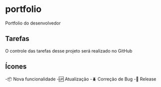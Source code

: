 # portfolio
Portfolio do desenvolvedor

## Tarefas
O controle das tarefas desse projeto será realizado no GitHub

## Ícones

-:package: Nova funcionalidade
-:up: Atualização
-:beetle: Correção de Bug
-:checkered_flag: Release
